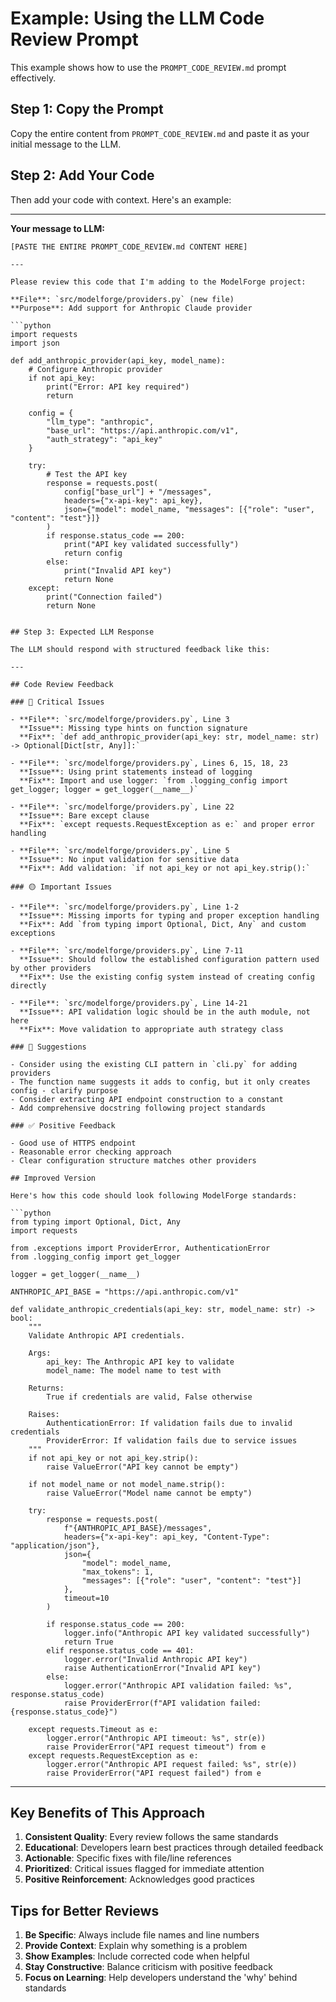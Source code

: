 # Example: Using the LLM Code Review Prompt

This example shows how to use the `PROMPT_CODE_REVIEW.md` prompt effectively.

## Step 1: Copy the Prompt

Copy the entire content from `PROMPT_CODE_REVIEW.md` and paste it as your initial message to the LLM.

## Step 2: Add Your Code

Then add your code with context. Here's an example:

---

**Your message to LLM:**

```
[PASTE THE ENTIRE PROMPT_CODE_REVIEW.md CONTENT HERE]

---

Please review this code that I'm adding to the ModelForge project:

**File**: `src/modelforge/providers.py` (new file)
**Purpose**: Add support for Anthropic Claude provider

```python
import requests
import json

def add_anthropic_provider(api_key, model_name):
    # Configure Anthropic provider
    if not api_key:
        print("Error: API key required")
        return
    
    config = {
        "llm_type": "anthropic",
        "base_url": "https://api.anthropic.com/v1",
        "auth_strategy": "api_key"
    }
    
    try:
        # Test the API key
        response = requests.post(
            config["base_url"] + "/messages", 
            headers={"x-api-key": api_key},
            json={"model": model_name, "messages": [{"role": "user", "content": "test"}]}
        )
        if response.status_code == 200:
            print("API key validated successfully")
            return config
        else:
            print("Invalid API key")
            return None
    except:
        print("Connection failed")
        return None
```
```

## Step 3: Expected LLM Response

The LLM should respond with structured feedback like this:

---

## Code Review Feedback

### 🔴 Critical Issues

- **File**: `src/modelforge/providers.py`, Line 3
  **Issue**: Missing type hints on function signature
  **Fix**: `def add_anthropic_provider(api_key: str, model_name: str) -> Optional[Dict[str, Any]]:`

- **File**: `src/modelforge/providers.py`, Lines 6, 15, 18, 23
  **Issue**: Using print statements instead of logging
  **Fix**: Import and use logger: `from .logging_config import get_logger; logger = get_logger(__name__)`

- **File**: `src/modelforge/providers.py`, Line 22
  **Issue**: Bare except clause
  **Fix**: `except requests.RequestException as e:` and proper error handling

- **File**: `src/modelforge/providers.py`, Line 5
  **Issue**: No input validation for sensitive data
  **Fix**: Add validation: `if not api_key or not api_key.strip():`

### 🟡 Important Issues

- **File**: `src/modelforge/providers.py`, Line 1-2
  **Issue**: Missing imports for typing and proper exception handling
  **Fix**: Add `from typing import Optional, Dict, Any` and custom exceptions

- **File**: `src/modelforge/providers.py`, Line 7-11
  **Issue**: Should follow the established configuration pattern used by other providers
  **Fix**: Use the existing config system instead of creating config directly

- **File**: `src/modelforge/providers.py`, Line 14-21
  **Issue**: API validation logic should be in the auth module, not here
  **Fix**: Move validation to appropriate auth strategy class

### 🔵 Suggestions

- Consider using the existing CLI pattern in `cli.py` for adding providers
- The function name suggests it adds to config, but it only creates config - clarify purpose
- Consider extracting API endpoint construction to a constant
- Add comprehensive docstring following project standards

### ✅ Positive Feedback

- Good use of HTTPS endpoint
- Reasonable error checking approach
- Clear configuration structure matches other providers

## Improved Version

Here's how this code should look following ModelForge standards:

```python
from typing import Optional, Dict, Any
import requests

from .exceptions import ProviderError, AuthenticationError
from .logging_config import get_logger

logger = get_logger(__name__)

ANTHROPIC_API_BASE = "https://api.anthropic.com/v1"

def validate_anthropic_credentials(api_key: str, model_name: str) -> bool:
    """
    Validate Anthropic API credentials.
    
    Args:
        api_key: The Anthropic API key to validate
        model_name: The model name to test with
        
    Returns:
        True if credentials are valid, False otherwise
        
    Raises:
        AuthenticationError: If validation fails due to invalid credentials
        ProviderError: If validation fails due to service issues
    """
    if not api_key or not api_key.strip():
        raise ValueError("API key cannot be empty")
    
    if not model_name or not model_name.strip():
        raise ValueError("Model name cannot be empty")
    
    try:
        response = requests.post(
            f"{ANTHROPIC_API_BASE}/messages",
            headers={"x-api-key": api_key, "Content-Type": "application/json"},
            json={
                "model": model_name,
                "max_tokens": 1,
                "messages": [{"role": "user", "content": "test"}]
            },
            timeout=10
        )
        
        if response.status_code == 200:
            logger.info("Anthropic API key validated successfully")
            return True
        elif response.status_code == 401:
            logger.error("Invalid Anthropic API key")
            raise AuthenticationError("Invalid API key")
        else:
            logger.error("Anthropic API validation failed: %s", response.status_code)
            raise ProviderError(f"API validation failed: {response.status_code}")
            
    except requests.Timeout as e:
        logger.error("Anthropic API timeout: %s", str(e))
        raise ProviderError("API request timeout") from e
    except requests.RequestException as e:
        logger.error("Anthropic API request failed: %s", str(e))
        raise ProviderError("API request failed") from e
```

---

## Key Benefits of This Approach

1. **Consistent Quality**: Every review follows the same standards
2. **Educational**: Developers learn best practices through detailed feedback
3. **Actionable**: Specific fixes with file/line references
4. **Prioritized**: Critical issues flagged for immediate attention
5. **Positive Reinforcement**: Acknowledges good practices

## Tips for Better Reviews

1. **Be Specific**: Always include file names and line numbers
2. **Provide Context**: Explain why something is a problem
3. **Show Examples**: Include corrected code when helpful
4. **Stay Constructive**: Balance criticism with positive feedback
5. **Focus on Learning**: Help developers understand the 'why' behind standards 